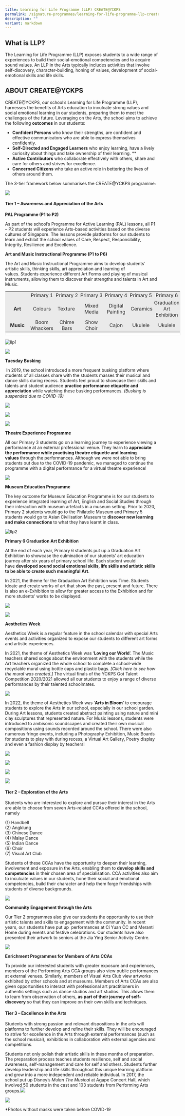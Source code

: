 ```yaml
---
title: Learning for Life Programme (LLP) CREATE@YCKPS
permalink: /signature-programmes/learning-for-life-programme-llp-create-at-yckps/
description: ""
variant: markdown
---
```

What is LLP?
------------

The Learning for Life Programme (LLP) exposes students to a wide range of experiences to build their social-emotional competencies and to acquire sound values. An LLP in the Arts typically includes activities that involve self-discovery, character-building, honing of values, development of social-emotional skills and life skills.

ABOUT CREATE@YCKPS
------------

CREATE@YCKPS, our school’s Learning for Life Programme (LLP), harnesses the benefits of Arts education to inculcate strong values and social emotional learning in our students, preparing them to meet the challenges of the future. Leveraging on the Arts, the school aims to achieve the following **outcomes** in our students:   
* **Confident Persons** who know their strengths, are confident and effective communicators who are able to express themselves confidently.
* **Self-Directed and Engaged Learners** who enjoy learning, have a lively curiosity about things and take ownership of their learning. **
*  **Active Contributors** who collaborate effectively with others, share and care for others and strives for excellence. 
*  **Concerned Citizens** who take an active role in bettering the lives of others around them.

The 3-tier framework below summarises the CREATE@YCKPS programme:

![](/images/2025%20Website%20Pictures/Aesthetics%20and%20LLP/LLP_Framework.png)


#### **Tier 1 – Awareness and Appreciation of the Arts**  

**PAL Programme (P1 to P2)**

As part of the school’s Programme for Active Learning (PAL) lessons, all P1 – P2 students will experience Arts-based activities based on the diverse cultures of Singapore. The lessons provide platforms for our students to learn and exhibit the&nbsp;school values of Care, Respect, Responsibility, Integrity, Resilience and Excellence.

**Art and Music Instructional Programme (P1 to P6)&nbsp;**

The Art and Music Instructional Programme aims to develop students’ artistic skills, thinking skills,&nbsp;art appreciation and learning of values.&nbsp;Students experience different Art&nbsp;Forms and playing of musical instruments, allowing them to&nbsp;discover their strengths and talents in Art and Music.

<table style="margin: auto; outline: 0px; padding: 0px; clear: both; border: 1px solid rgb(234, 234, 234); width: 576px; height: 145px;" class="ive_eobj_center iveo_table ives_tab_1"><tbody style="margin: 0px; outline: 0px; padding: 0px;"><tr style="margin: 0px; outline: 0px; padding: 0px;"><td style="margin: 0px; outline: 0px; padding: 2px; text-align: center; background-color: rgb(234, 234, 234); color: rgb(34, 34, 34); width: 79px;"><br style="margin: 0px; outline: 0px; padding: 0px;"></td><td style="margin: 0px; outline: 0px; padding: 2px; text-align: center; background-color: rgb(234, 234, 234); color: rgb(34, 34, 34); width: 80px;">Primary 1</td><td style="margin: 0px; outline: 0px; padding: 2px; text-align: center; background-color: rgb(234, 234, 234); color: rgb(34, 34, 34); width: 80px;">Primary 2</td><td style="margin: 0px; outline: 0px; padding: 2px; text-align: center; background-color: rgb(234, 234, 234); color: rgb(34, 34, 34); width: 80px;">Primary 3</td><td style="margin: 0px; outline: 0px; padding: 2px; text-align: center; background-color: rgb(234, 234, 234); color: rgb(34, 34, 34); width: 80px;">Primary 4</td><td style="margin: 0px; outline: 0px; padding: 2px; text-align: center; background-color: rgb(234, 234, 234); color: rgb(34, 34, 34); width: 79px;">Primary 5</td><td style="margin: 0px; outline: 0px; padding: 2px; text-align: center; background-color: rgb(234, 234, 234); color: rgb(34, 34, 34); width: 80px;">Primary 6</td></tr><tr style="margin: 0px; outline: 0px; padding: 0px;"><td style="margin: 0px; outline: 0px; padding: 2px; text-align: center; background-color: rgb(234, 234, 234); color: rgb(34, 34, 34); width: 60px;"><b style="margin: 0px; outline: 0px; padding: 0px;">Art</b></td><td style="margin: 0px; outline: 0px; padding: 2px; text-align: center; background-color: rgb(234, 234, 234); color: rgb(34, 34, 34); width: 60px;">Colours</td><td style="margin: 0px; outline: 0px; padding: 2px; text-align: center; background-color: rgb(234, 234, 234); color: rgb(34, 34, 34); width: 60px;">Texture&nbsp;</td><td style="margin: 0px; outline: 0px; padding: 2px; text-align: center; background-color: rgb(234, 234, 234); color: rgb(34, 34, 34); width: 60px;">Mixed Media</td><td style="margin: 0px; outline: 0px; padding: 2px; text-align: center; background-color: rgb(234, 234, 234); color: rgb(34, 34, 34); width: 60px;">Digital Painting</td><td style="margin: 0px; outline: 0px; padding: 2px; text-align: center; background-color: rgb(234, 234, 234); color: rgb(34, 34, 34); width: 60px;">&nbsp;Ceramics</td><td style="margin: 0px; outline: 0px; padding: 2px; text-align: center; background-color: rgb(234, 234, 234); color: rgb(34, 34, 34); width: 60px;">Graduation Art Exhibition</td></tr><tr style="margin: 0px; outline: 0px; padding: 0px;"><td style="margin: 0px; outline: 0px; padding: 2px; text-align: center; background-color: rgb(234, 234, 234); color: rgb(34, 34, 34); width: 60px;"><b style="margin: 0px; outline: 0px; padding: 0px;">Music</b></td><td style="margin: 0px; outline: 0px; padding: 2px; text-align: center; background-color: rgb(234, 234, 234); color: rgb(34, 34, 34); width: 60px;">Boom Whackers</td><td style="margin: 0px; outline: 0px; padding: 2px; text-align: center; background-color: rgb(234, 234, 234); color: rgb(34, 34, 34); width: 60px;">Chime Bars</td><td style="margin: 0px; outline: 0px; padding: 2px; text-align: center; background-color: rgb(234, 234, 234); color: rgb(34, 34, 34); width: 60px;">Show Choir</td><td style="margin: 0px; outline: 0px; padding: 2px; text-align: center; background-color: rgb(234, 234, 234); color: rgb(34, 34, 34); width: 60px;">Cajon</td><td style="margin: 0px; outline: 0px; padding: 2px; text-align: center; background-color: rgb(234, 234, 234); color: rgb(34, 34, 34); width: 60px;">Ukulele</td><td style="margin: 0px; outline: 0px; padding: 2px; text-align: center; background-color: rgb(234, 234, 234); color: rgb(34, 34, 34); width: 60px;">Ukulele</td></tr></tbody></table>

![llp1](/images/llp1.png)

![](/images/LLP07.png)

**Tuesday Busking**

&nbsp;In 2019, the school introduced a more frequent busking platform where students of all classes share with the students&nbsp;masses their musical and dance skills during recess. Students feel proud to showcase their skills and talents and student audience&nbsp;**practice performance etiquette and appreciation**&nbsp;while watching these busking performances.&nbsp;_(Busking is suspended due to COVID-19)_

![](/images/LLP08.jpg)
  

![](/images/LLP09.jpg)
  

![](/images/LLP10.jpg)

**Theatre Experience Programme**  

All our Primary 3 students go on a learning journey to experience viewing a performance at an external professional venue. They learn to&nbsp;**appreciate the performance while practising theatre etiquette and learning values**&nbsp;through the performances. Although we were not able to bring students out due to the COVID-19 pandemic, we managed to continue the programme with a digital performance for a virtual theatre experience!

![](/images/LLP11.png)

**Museum Education Programme&nbsp;**

The key outcome for Museum Education Programme is for our students to experience integrated learning of Art, English and Social Studies through their interaction with museum artefacts in a museum setting. Prior to 2020, Primary 2 students would go to the Philatelic Museum and Primary 5 students would go to Asian Civilisation Museum to&nbsp;**discover new learning and make connections**&nbsp;to what they have learnt in class.

![llp2](/images/llp2.png)
  
**Primary 6 Graduation Art Exhibition**

At the end of each year, Primary 6 students put up a Graduation Art Exhibition to showcase the culmination of our students’ art education journey after six years of primary school life. Each student would have&nbsp;**developed sound social emotional skills, life skills and artistic skills to be able to create such meaningful Art.**&nbsp;&nbsp;

In 2021, the theme for the Graduation Art Exhibition was Time. Students ideate and create works of art that show the past, present and future. There is also an e-Exhibition to allow for greater access to the Exhibition and for more students’ works to be displayed.

  
![](/images/LLP14.png)

![](/images/LLP15updated.png)

**Aesthetics Week**

Aesthetics Week is a regular feature in the school calendar with special Arts events and activities organized to expose our students to different art forms and artistic experiences.

In 2021, the theme of Aesthetics Week was ‘**Loving our World**’. The Music teachers shared songs about the environment with the students while the Art teachers organized the whole school to complete a school-wide recyclable mural using bottle caps and plastic bags.&nbsp;_\[Click&nbsp;here_&nbsp;_to see how the mural was created.\]_&nbsp;The virtual finals of the YCKPS Got Talent Competition 2020/2021 allowed all our students to enjoy a range of diverse performances by their talented schoolmates.

 ![](/images/LLP16.png)


In 2022, the theme of Aesthetics Week was ‘**Arts in Bloom**’ to encourage students to explore the Arts in our school, especially in our school garden. During Art lessons, students created abstract painting using nature and mini clay sculptures that represented nature. For Music lessons, students were introduced to ambisonic soundscapes and created their own musical compositions using sounds recorded around the school. There were also numerous fringe events, including a Photography Exhibition, Music Boards for students to play with during recess, a Virtual Art Gallery, Poetry display and even a fashion display by teachers!

![](/images/LLP17.png)

![](/images/LLP18.png)

![](/images/LLP19.png)

![](/images/LLP20.png)

#### **Tier 2 – Exploration of the Arts**

Students who are interested to explore and pursue their interest in the Arts are able to choose from seven Arts-related CCAs offered in the school, namely

(1) Handbell\
(2) Angklung\
(3) Chinese Dance\
(4) Malay Dance\
(5) Indian Dance\
(6) Choir\
(7) Visual Art Club

Students of these CCAs have the opportunity to deepen their learning, involvement and exposure in the Arts, enabling them to&nbsp;**develop skills and competencies**&nbsp;in their chosen area of specialisation. CCA activities also aim to inculcate values in our students, hone their social and emotional competencies, build their character and help them forge friendships with students of diverse backgrounds.

![](/images/LLP21.png)

**Community Engagement through the Arts**

Our Tier 2 programmes also give our students the opportunity to use their artistic talents and skills to engagement with the community. In recent years, our students have put up &nbsp;performances at Ci Yuan CC and Meranti Home during events and festive celebrations. Our students have also presented their artwork to seniors at the Jia Ying Senior Activity Centre.

![](/images/LLP22.png)

**Enrichment Programmes for Members of Arts CCAs**

To provide our interested students with greater exposure and experiences, members of the Performing Arts CCA groups also view public performances at external venues. Similarly, members of Visual Arts Club view artworks exhibited by other schools and at museums. Members of Arts CCAs are also given opportunities to interact with professional art practitioners in authentic settings such as dance studios and art studios. This allows them to learn from observation of others,&nbsp;**as part of their journey of self-discovery**&nbsp;so that they can improve on their own skills and techniques.&nbsp;

#### **Tier 3 – Excellence in the Arts**

Students with strong passion and relevant dispositions in the arts will platforms to further develop and refine their skills. They will be encouraged to strive for excellence in the Arts through external performances (such as the school musical), exhibitions in collaboration with external agencies and competitions.

Students not only polish their artistic skills in these months of preparation. The preparation process teaches students resilience, self and social awareness, self-management and care for self and others. Students further develop leadership and life skills throughout this unique learning platform and grow into a more independent and reliable individual. In 2017, the school put up Disney’s&nbsp;_Mulan The Musical_&nbsp;at Agape Concert Hall, which involved 50 students in the cast and 103 students from Performing Arts groups.![](/images/LLP24.png)

![](/images/LLP23.png)

  

  

  

\*Photos without masks were taken before COVID-19